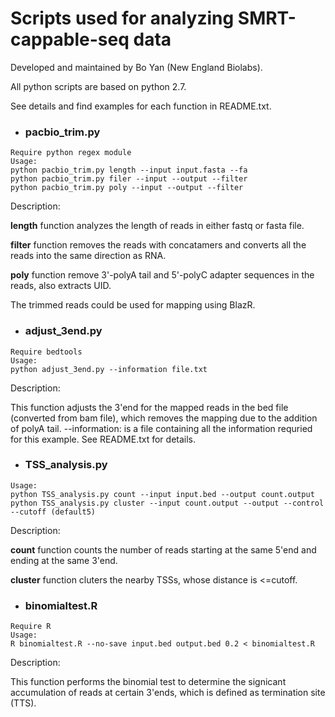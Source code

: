 # Scripts used for analyzing SMRT-cappable-seq data
Developed and maintained by Bo Yan (New England Biolabs).

All python scripts are based on python 2.7.

See details and find examples for each function in README.txt.

- ### pacbio_trim.py
```
Require python regex module
Usage:
python pacbio_trim.py length --input input.fasta --fa
python pacbio_trim.py filer --input --output --filter
python pacbio_trim.py poly --input --output --filter
```
Description:

**length** function analyzes the length of reads in either fastq or fasta file.

**filter** function removes the reads with concatamers and converts all the reads into the same direction as RNA.

**poly** function remove 3'-polyA tail and 5'-polyC adapter sequences in the reads, also extracts UID.

The trimmed reads could be used for mapping using BlazR.


- ### adjust_3end.py
```
Require bedtools
Usage:
python adjust_3end.py --information file.txt
```
Description:

This function adjusts the 3'end for the mapped reads in the bed file (converted from bam file), which removes the mapping due to the addition of polyA tail.
--information: is a file containing all the information requried for this example. See README.txt for details.

- ### TSS_analysis.py
```
Usage:
python TSS_analysis.py count --input input.bed --output count.output
python TSS_analysis.py cluster --input count.output --output --control --cutoff (default5)
```
Description:

**count** function counts the number of reads starting at the same 5'end and ending at the same 3'end.

**cluster** function cluters the nearby TSSs, whose distance is <=cutoff.

- ### binomialtest.R
```
Require R
Usage:
R binomialtest.R --no-save input.bed output.bed 0.2 < binomialtest.R
```
Description:

This function performs the binomial test to determine the signicant accumulation of reads at certain 3'ends, which is defined as termination site (TTS).





